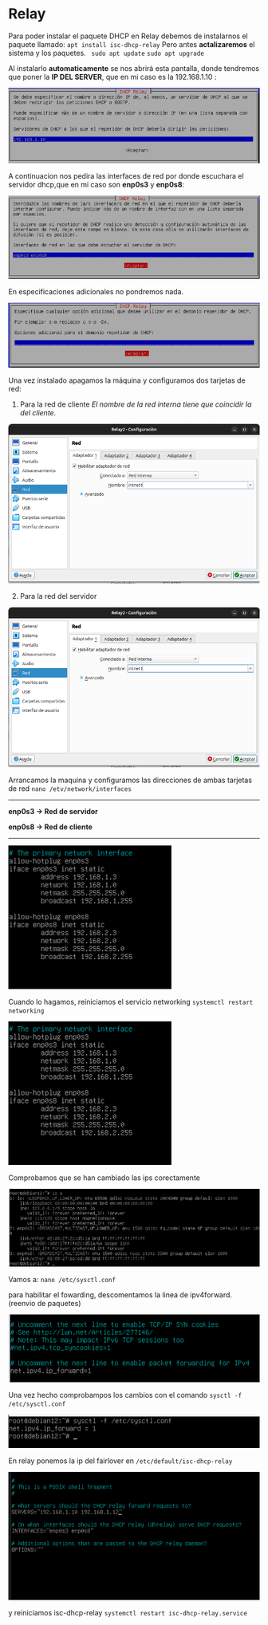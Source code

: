 # Relay 
Para poder instalar el paquete DHCP en Relay  debemos de instalarnos el
paquete llamado:
`apt install isc-dhcp-relay`
Pero antes **actalizaremos** el sistema y los paquetes.
` sudo apt update`
`sudo apt upgrade`

Al instalarlo **automaticamente** se nos abrirá esta pantalla, donde tendremos que poner la **IP DEL SERVER**, que en mi caso es la 192.168.1.10 :

![relay](img/R1.png)

A continuacion nos pedira las interfaces de red por donde escuchara el servidor dhcp,que en mi caso son **enp0s3** y **enp0s8**:

![relay](img/R2.png)

En especificaciones adicionales no pondremos nada.

![relay](img/R3.png)

Una vez instalado apagamos la máquina y configuramos dos tarjetas de red:
  1. Para la red de cliente 
  *El nombre de la red interna tiene que coincidir la del cliente.*

  ![relay](img/R4.png)
  
  2. Para la red del servidor
     
  ![relay](img/R4.png)

Arrancamos la maquina y configuramos las direcciones de ambas tarjetas de red
`nano /etv/network/interfaces`

---
**enp0s3 → Red de servidor**

**enp0s8 → Red de cliente**

---
![relay](img/R6.png)

Cuando lo hagamos, reiniciamos el servicio networking
`systemctl restart networking`

![relay](img/R6.png)

Comprobamos que se han cambiado las ips corectamente 

![relay](img/R7.png)

Vamos a: 
 `nano /etc/sysctl.conf `

para habilitar el fowarding, descomentamos la linea de ipv4forward. (reenvio de paquetes)

 ![relay](img/R8.png)

Una vez hecho  comprobampos los cambios con el comando `sysctl -f /etc/sysctl.conf`

![relay](img/R9.png)

En relay ponemos la ip del fairlover en `/etc/default/isc-dhcp-relay`

![relay](img/R10.png)

y reiniciamos isc-dhcp-relay
`systemctl restart isc-dhcp-relay.service`
